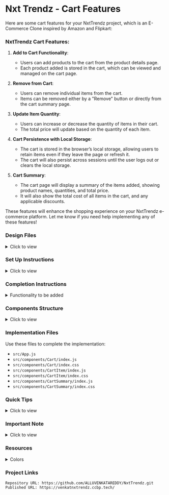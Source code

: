 # Nxt Trendz - Cart Features

Here are some cart features for your NxtTrendz project, which is an E-Commerce Clone inspired by Amazon and Flipkart:

### NxtTrendz Cart Features:

1. **Add to Cart Functionality**:
   - Users can add products to the cart from the product details page.
   - Each product added is stored in the cart, which can be viewed and managed on the cart page.

2. **Remove from Cart**:
   - Users can remove individual items from the cart.
   - Items can be removed either by a "Remove" button or directly from the cart summary page.

3. **Update Item Quantity**:
   - Users can increase or decrease the quantity of items in their cart.
   - The total price will update based on the quantity of each item.

4. **Cart Persistence with Local Storage**:
   - The cart is stored in the browser’s local storage, allowing users to retain items even if they leave the page or refresh it.
   - The cart will also persist across sessions until the user logs out or clears the local storage.

5. **Cart Summary**:
   - The cart page will display a summary of the items added, showing product names, quantities, and total price.
   - It will also show the total cost of all items in the cart, and any applicable discounts.


These features will enhance the shopping experience on your NxtTrendz e-commerce platform. Let me know if you need help implementing any of these features!

### Design Files

<details>
<summary>Click to view</summary>

- [Extra Small (Size < 576px) and Small (Size >= 576px)](https://assets.ccbp.in/frontend/content/react-js/nxt-trendz-cart-features-sm-output-v0.png)
- [Medium (Size >= 768px), Large (Size >= 992px) and Extra Large (Size >= 1200px)](https://assets.ccbp.in/frontend/content/react-js/nxt-trendz-cart-features-lg-output.png)

</details>

### Set Up Instructions

<details>
<summary>Click to view</summary>

- Download dependencies by running `npm install`
- Start up the app using `npm start`

</details>

### Completion Instructions

<details>
<summary>Functionality to be added</summary>

The app must have the following functionalities:

- **Feature 1**: 
  - When an unauthenticated user tries to access the **Cart** Route, they should be navigated to the **Login** Route.
  
- **Feature 2**: 
  - When an authenticated user tries to add the same product multiple times, the quantity of the product should be updated accordingly, and the cart item count in the header should remain the same.
  
- **Feature 3**: 
  - The total amount and number of items in the cart should be displayed in the **Cart** Route.
  - When the plus icon is clicked, the quantity of the product should be incremented by one.
  - When the minus icon is clicked, the quantity of the product should be decremented by one.
  - When the quantity of the product is one and the minus icon is clicked, the respective product should be removed from the cart.
  - Based on the quantity of the product, the product price and the total cost should be updated.

- **Feature 4**: 
  - When an authenticated user clicks on the **remove** button, the respective cart item should be removed.

- **Feature 5**: 
  - When an authenticated user clicks on the **Remove All** button, all cart items should be removed, and an **Empty Cart View** should be displayed.

The `CartContext` has an object as a value with the following properties:
- `cartList`: stores the cart items.
- `removeAllCartItems`: removes all items from the cart list.
- `addCartItem`: adds a product to the cart list.
- `removeCartItem`: removes a product from the cart list.
- `incrementCartItemQuantity`: increases the quantity of a product.
- `decrementCartItemQuantity`: decreases the quantity of a product.

</details>

### Components Structure

<details>
<summary>Click to view</summary>
<br/>
<div style="text-align: center;">
    <img src="https://assets.ccbp.in/frontend/content/react-js/nxt-trendz-cart-features-component-structure-breakdown.png" alt="component structure breakdown" style="max-width:100%;box-shadow:0 2.8px 2.2px rgba(0, 0, 0, 0.12)">
</div>
<br/>
</details>

### Implementation Files

Use these files to complete the implementation:

- `src/App.js`
- `src/components/Cart/index.js`
- `src/components/Cart/index.css`
- `src/components/CartItem/index.js`
- `src/components/CartItem/index.css`
- `src/components/CartSummary/index.js`
- `src/components/CartSummary/index.css`

### Quick Tips

<details>
<summary>Click to view</summary>

- The `line-height` CSS property sets the height of a line box. It's commonly used to set the distance between lines of text:

  ```css
  line-height: 1.5;
  ```

- The `find()` array method returns the first item's value that satisfies the provided testing function. If no item is found, it returns `undefined`:

  **Syntax**: `arr.find(Testing Function)`

</details>

### Important Note

<details>
<summary>Click to view</summary>

- **Icons**: 
  - `BsPlusSquare`, `BsDashSquare` icons from `react-icons` should be used for **plus** and **minus** buttons in the cart item.
  - `AiFillCloseCircle` icon from react-icons should be used for the **remove** button in the cart item.
  
- **Test Attributes**: 
  - The Cart Item should consist of two HTML button elements with `data-testid` attribute values as **plus** and **minus**, respectively.
  - The Cart Item should consist of an HTML button element with `data-testid` attribute values as **remove**.

- **Product Image**: 
  - The product image in **Cart Item** Route should have the `alt` as the `title` of the product.

- **Prime User Credentials**:
  ```text
   username: rahul
   password: rahul@2021
  ```

- **Non-Prime User Credentials**:
  ```text
   username: raja
   password: raja@2021
  ```

</details>

### Resources

<details>
<summary>Colors</summary>

<div style="background-color: #0b69ff; width: 150px; padding: 10px; color: white">Hex: #0b69ff</div>
<div style="background-color: #171f46; width: 150px; padding: 10px; color: white">Hex: #171f46</div>
<div style="background-color: #616e7c; width: 150px; padding: 10px; color: white">Hex: #616e7c</div>
<div style="background-color: #ffffff; width: 150px; padding: 10px; color: black">Hex: #ffffff</div>

</details>


### Project Links

    Repository URL: https://github.com/ALLUVENKATAREDDY/NxtTrendz.git
    Published URL: https://venkatnxtrendz.ccbp.tech/
